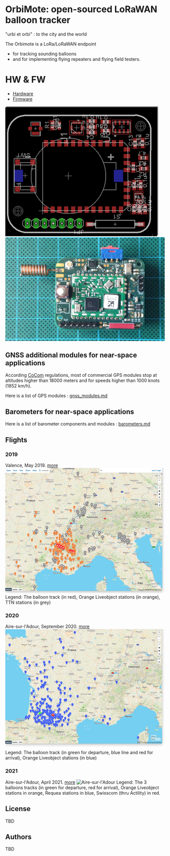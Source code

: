 # OrbiMote: open-sourced LoRaWAN balloon tracker

"urbi et orbi" : to the city and the world

The Orbimote is a LoRa/LoRaWAN endpoint
* for tracking sounding balloons
* and for implementing flying repeaters and flying field testers.

# HW & FW
* [Hardware](./hardware)
* [Firmware](./firmware)

![OrbiMote Schematic](./images/orbimote-design.png)
![OrbiMote](./images/orbimote.jpg)

## GNSS additional modules for near-space applications

According [CoCom](https://en.wikipedia.org/wiki/CoCom) regulations, most of commercial GPS modules stop at altitudes higher than 18000 meters and for speeds higher than 1000 knots (1852 km/h).

Here is a list of GPS modules : [gnss_modules.md](./gnss_modules.md)

## Barometers for near-space applications

Here is a list of barometer components and modules : [barometers.md](./barometers.md)

## Flights

### 2019
Valence, May 2019. [more](https://gricad-gitlab.univ-grenoble-alpes.fr/thingsat/public/-/blob/master/balloons/2019-05-09/README.md)
![Valence](./images/valence-balloon-liveobject+ttn-2019.png)
Legend: The balloon track (in red), Orange Liveobject stations (in orange), TTN stations (in grey)
### 2020
Aire-sur-l'Adour, September 2020. [more](https://gricad-gitlab.univ-grenoble-alpes.fr/thingsat/public/-/blob/master/balloons/2020-09-23/README.md)
![Aire-sur-l'Adour](./images/cnes-balloon-liveobject-2020.png)
Legend: The balloon track (in green for departure, blue line and red for arrival), Orange Liveobject stations (in blue)

### 2021
Aire-sur-l'Adour, April 2021. [more](https://gricad-gitlab.univ-grenoble-alpes.fr/thingsat/public/-/blob/master/balloons/2021-04-15/README.md)
![Aire-sur-l'Adour](https://gricad-gitlab.univ-grenoble-alpes.fr/thingsat/public/-/raw/master/balloons/2021-04-15/map-gw.png)
Legend: The 3 balloons tracks (in green for departure, red for arrival), Orange Liveobject stations in orange, Requea stations in blue, Swisscom (thru Actility) in red.

## License
TBD

## Authors
TBD
